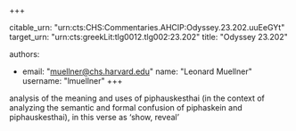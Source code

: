 +++


citable_urn: "urn:cts:CHS:Commentaries.AHCIP:Odyssey.23.202.uuEeGYt"
target_urn: "urn:cts:greekLit:tlg0012.tlg002:23.202"
title: "Odyssey 23.202"

authors:
- email: "muellner@chs.harvard.edu"
  name: "Leonard Muellner"
  username: "lmuellner"
+++

<p>analysis of the meaning and uses of piphauskesthai (in the context of analyzing the semantic and formal confusion of piphaskein and piphauskesthai), in this verse as ‘show, reveal’</p>